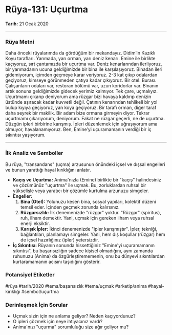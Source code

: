 # Rüya-131: Uçurtma
**Tarih:** 21 Ocak 2020

---
### Rüya Metni

Daha önceki rüyalarımda da gördüğüm bir mekandayız. Didim’in Kazıklı Koyu tarafları. Yarımada, yarı orman, yarı deniz kenarı. Emine ile birlikte kaçıyoruz, sırt çantamızda bir uçurtma var. Deniz kenarlarından ilerliyoruz, bir yarımadanın ucuna geldiğimizde bir bina ile karşılaşıyoruz. Binadan ileri gidemiyorum, içimden geçmeye karar veriyoruz. 2-3 kat çıkıp odalardan geçiyoruz, kimseye görünmeden çatıya kadar çıkıyoruz. Bir otel. Burası. Çalışanların odaları var, restoran bölümü var, uzun koridorlar var. Binanın artık sonuna geldiğimizde gidecek yerimiz kalmıyor. Tek çare, uçmalıyız. Uçurtmamı çıkarıp deniyorum ama rüzgar bizi havaya kaldırıp denizin üstünde aşıracak kadar kuvvetli değil. Çatının kenarından tehlikeli bir yol bulup kıyıya geçiyoruz, yan koya geçiyoruz. Bir tarafı orman, diğer taraf daha seyrek bir makilik. Bir adam bize ormana girmeyin diyor. Tekrar uçurtmamı çıkarıyorum, deniyorum. Fakat ne rüzgar geçerli, ne de uçurtma. Düzgün ipleri birbirine karışmış. İpleri düzenlemek için uğraşıyorum ama  olmuyor, havalanamıyoruz. Ben, Emine’yi uçuramamanın verdiği bir iç sıkıntısı yaşıyorum.

---
### İlk Analiz ve Semboller

Bu rüya, "transandans" (uçma) arzusunun önündeki içsel ve dışsal engelleri ve bunun yarattığı hayal kırıklığını anlatır.

* **Kaçış ve Uçurtma:** Anima'nızla (Emine) birlikte bir "kaçış" halindesiniz ve çözümünüz "uçurtma" ile uçmak. Bu, zorluklardan ruhsal bir yükselişle veya yaratıcı bir çözümle kurtulma arzunuzu simgeler.
* **Engeller:**
    1.  **Bina (Otel):** Yolunuzu kesen bina, sosyal yapıları, kolektif düzeni temsil eder. İçinden geçmek zorunda kalırsınız.
    2.  **Rüzgarsızlık:** İlk denemenizde "rüzgar" yoktur. "Rüzgar" (spiritus), ruh, ilham demektir. Yani, uçmak için gereken ilham veya ruhsal enerji eksiktir.
    3.  **Karışık İpler:** İkinci denemenizde "ipler karışmıştır". İpler, tekniği, bağlantıları, planlamayı simgeler. Yani, hem dış koşullar (rüzgar) hem de içsel hazırlığınız (ipler) yetersizdir.
* **İç Sıkıntısı:** Rüyanın sonunda hissettiğiniz "Emine'yi uçuramamanın sıkıntısı", bu başarısızlığın sadece kişisel olmadığını, aynı zamanda ruhunuzu (Anima) da özgürleştirememenin, onu bu dünyevi sıkıntılardan kurtaramamanın acısını taşıdığını gösterir.

### Potansiyel Etiketler
#rüya #tarih/2020 #tema/başarısızlık #tema/uçmak #arketip/anima #hayal-kırıklığı #sembol/uçurtma

### Derinleşmek İçin Sorular
* Uçmak sizin için ne anlama geliyor? Neden kaçıyordunuz?
* O ipleri çözmek için neye ihtiyacınız vardı?
* Anima'nızı "uçurma" sorumluluğu size ağır geliyor mu?